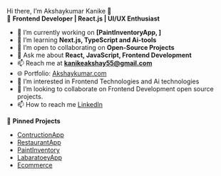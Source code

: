 Hi there, I’m Akshaykumar Kanike 👋  
🚀 **Frontend Developer | React.js | UI/UX Enthusiast**

- 🔭 I’m currently working on **[PaintInventoryApp, ]**
- 🌱 I’m learning **Next.js, TypeScript and Ai-tools**
- 🤝 I’m open to collaborating on **Open-Source Projects**
- 💬 Ask me about **React, JavaScript, Frontend Development**
- 📫 Reach me at **kanikeakshay55@gmail.com**
- 🌐 Portfolio: [Akshaykumar.com](https://i-profile-pi.vercel.app/)
- 👀 I’m interested in Frontend Technologies and Ai technologies
- 💞️ I’m looking to collaborate on Frontend Development open source projects.
- 📫 How to reach me [LinkedIn](https://www.linkedin.com/in/akshaykumar-kanike-502204228/)
  
📌 **Pinned Projects**  
- [ContructionApp](https://csitgharxpert.vercel.app/)  
- [RestaurantApp](https://demores.cs-it.in/login)  
- [PaintInventory](hello)  
- [LabaratoeyApp](lab)  
- [Ecommerce](https://akshinxttrends.ccbp.tech/login)  
 
<!---
Akshaykumar0999/Akshaykumar0999 is a ✨ special ✨ repository because its `README.md` (this file) appears on your GitHub profile.
You can click the Preview link to take a look at your changes.
--->
